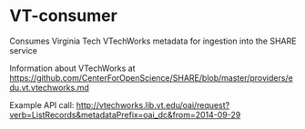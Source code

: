 VT-consumer
===========

Consumes Virginia Tech VTechWorks metadata for ingestion into the SHARE service

Information about VTechWorks at https://github.com/CenterForOpenScience/SHARE/blob/master/providers/edu.vt.vtechworks.md

Example API call: http://vtechworks.lib.vt.edu/oai/request?verb=ListRecords&metadataPrefix=oai_dc&from=2014-09-29
